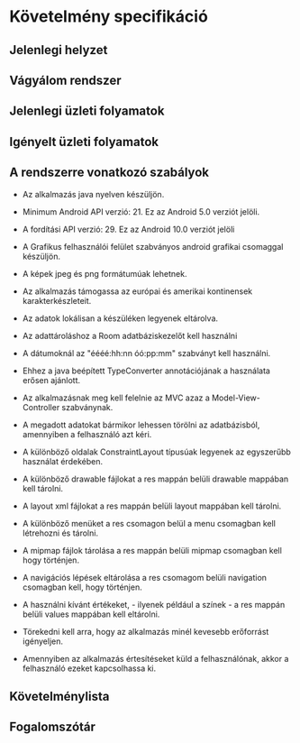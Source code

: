 # Követelmény specifikáció

## Jelenlegi helyzet

## Vágyálom rendszer

## Jelenlegi üzleti folyamatok

## Igényelt üzleti folyamatok

## A rendszerre vonatkozó szabályok
* Az alkalmazás java nyelven készüljön.

* Minimum Android API verzió: 21. Ez az Android 5.0 verziót jelöli.

* A fordítási API verzió: 29. Ez az Android 10.0 verziót jelöli

* A Grafikus felhasználói felület szabványos android grafikai
csomaggal készüljön.

* A képek jpeg és png formátumúak lehetnek.

* Az alkalmazás támogassa az európai és amerikai kontinensek
karakterkészleteit.

* Az adatok lokálisan a készüléken legyenek eltárolva.

* Az adattároláshoz a Room adatbáziskezelőt kell használni

* A dátumoknál az "éééé:hh:nn óó:pp:mm" szabványt kell használni.

* Ehhez a java beépített TypeConverter annotációjának a használata
erősen ajánlott.

* Az alkalmazásnak meg kell felelnie az MVC azaz a
Model-View-Controller szabványnak.

* A megadott adatokat bármikor lehessen törölni az adatbázisból,
amennyiben a felhasználó azt kéri.

* A különböző oldalak ConstraintLayout típusúak legyenek az
egyszerűbb használat érdekében.

* A különböző drawable fájlokat a res mappán belüli drawable
mappában kell tárolni.

* A layout xml fájlokat a res mappán belüli layout mappában
kell tárolni.

* A különböző menüket a res csomagon belül a menu csomagban
kell létrehozni és tárolni.

* A mipmap fájlok tárolása a res mappán belüli mipmap csomagban
kell hogy történjen.

* A navigációs lépések eltárolása a res csomagom belüli navigation
csomagban kell, hogy történjen.

* A használni kívánt értékeket, - ilyenek például a színek - a res
mappán belüli values mappában kell eltárolni.

* Törekedni kell arra, hogy az alkalmazás minél kevesebb erőforrást
igényeljen.

* Amennyiben az alkalmazás értesítéseket küld a felhasználónak,
akkor a felhasználó ezeket kapcsolhassa ki.

## Követelménylista

## Fogalomszótár